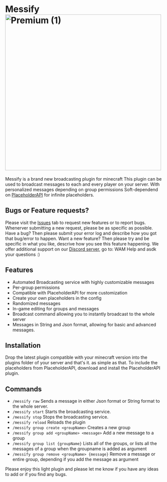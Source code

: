 # Messify <img width="500" height="500" alt="Premium (1)" src="https://github.com/user-attachments/assets/eaba93ca-8093-4201-8166-41b5fb5f944e" />

Messify is a brand new broadcasting plugin for minecraft
This plugin can be used to broadcast messages to each and every player on your server.
With personalized messages depending on group permissions
Soft-dependend on [PlaceholderAPI](https://www.spigotmc.org/resources/placeholderapi.6245) for infinite placeholders.

## Bugs or Feature requests?
Please visit the [Issues](https://github.com/CraZyRc/Messify/issues) tab to request new features or to report bugs.
Whenerver submitting a new request, please be as specific as possible. 
Have a bug? Then please submit your error log and describe how you got that bug/error to happen.
Want a new feature? Then please try and be specific in what you like, descrive how you see this feature happening.
We offer additional support on our [Discord server](https://discord.gg/RNhtzvsBGP), go to: WAM Help and asdk your questions :) 


## Features
* Automated Broadcasting service with highly customizable messages
* Per-group permissions
* Compatible with PlaceholderAPI for more customization
* Create your own placeholders in the config
* Randomized messages
* In-game editing for groups and messages
* Broadcast command allowing you to instantly broadcast to the whole server
* Messages in String and Json format, allowing for basic and advanced messages.


## Installation
Drop the latest plugin compatible with your minecraft version into the plugins folder of your server and that's it. as simple as that.
To include the placeholders from PlaceholderAPI, download and install the PlaceholderAPI plugin.

## Commands
* `/messify raw`
  Sends a message in either Json format or String format to the whole server.
* `/messify start`
  Starts the broadcasting service.
* `/messify stop`
  Stops the broadcasting service.
* `/messify reload`
  Reloads the plugin
* `/messify group create <groupName>`
  Creates a new group
* `/messify group add <groupName> <message>`
  Add a new message to a group
* `/messify group list {groupName}`
  Lists all of the groups, or lists all the messages of a group when the groupname is added as argument
* `/messify group remove <groupName> {message}`
  Remove a message or entire group, depending if you add the message as argument

Please enjoy this light plugin and please let me know if you have any ideas to add or if you find any bugs.
